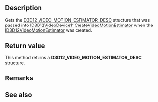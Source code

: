 ## Description

Gets the [D3D12_VIDEO_MOTION_ESTIMATOR_DESC](https://learn.microsoft.com/windows/win32/api/d3d12video/ns-d3d12video-d3d12_video_motion_estimator_desc) structure that was passed into [ID3D12VideoDevice1::CreateVideoMotionEstimator](https://learn.microsoft.com/windows/win32/api/d3d12video/nf-d3d12video-id3d12videodevice1-createvideomotionestimator) when the [ID3D12VideoMotionEstimator](https://learn.microsoft.com/windows/win32/api/d3d12video/nn-d3d12video-id3d12videomotionestimator) was created.

## Return value

This method returns a **D3D12_VIDEO_MOTION_ESTIMATOR_DESC** structure.

## Remarks

## See also